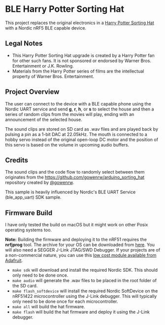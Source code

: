 # BLE Harry Potter Sorting Hat
This project replaces the original electronics in a [Harry Potter Sorting Hat](https://www.barnesandnoble.com/w/home-gift-harry-potter-sorting-hat/30008992) with a Nordic nRF5 BLE capable device.


## Legal Notes
* This Harry Potter Sorting Hat upgrade is created by a Harry Potter fan for other such fans. It is not sponsored or endorsed by Warner Bros. Entertainment or J.K. Rowling.
* Materials from the Harry Potter series of films are the intellectual property of Warner Bros. Entertainment.


## Project Overview
The user can connect to the device with a BLE capable phone using the Nordic UART service and send **g**, **r**, **h**, or **s** to select the house and then a series of random clips from the movies will play, ending with an announcement of the selected house.

The sound clips are stored on SD card as .wav files and are played back by pulsing a pin as a 1-bit DAC at 22.05kHz. The mouth is connected to a hobby servo instead of the original open-loop DC motor and the position of this servo is based on the volume in upcoming audio buffers.

## Credits
The sound clips and the code flow to randomly select between them originates from the https://github.com/gowenrw/arduino_sorting_hat repository created by [@gowenrw](https://github.com/gowenrw).

This sample is heavily influenced by Nordic's BLE UART Service (ble_app_uart) SDK sample.


## Firmware Build
I have only tested the build on macOS but it might work on other Posix operating systems too.

**Note:** Building the firmware and deploying it to the nRF51 requires the **nrfjprog** tool. The archive for your OS can be downloaded from [here](https://www.nordicsemi.com/Software-and-Tools/Development-Tools/nRF5-Command-Line-Tools). You will also need a SEGGER J-Link JTAG/SWD Debugger. If your projects are of a non-commercial nature, you can use this [low cost module available from Adafruit](https://www.adafruit.com/product/3571).

* `make sdk` will download and install the required Nordic SDK. This should only need to be done once.
* `make audio` will generate the .wav files to be placed in the root folder of the SD card.
* `make flash_softdevice` will install the required Nordic SoftDevice on the nRF51422 microcontroller using the J-Link debugger. This will typically only need to be done once for each microcontroller.
* `make all` will build the hat firmware.
* `make flash` will build the hat firmware and deploy it using the J-Link debugger.
